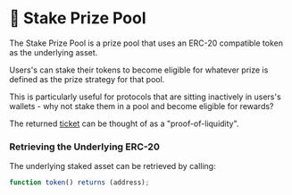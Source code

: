 # 🥩 Stake Prize Pool

The Stake Prize Pool is a prize pool that uses an ERC-20 compatible token as the underlying asset.

Users's can stake their tokens to become eligible for whatever prize is defined as the prize strategy for that pool.

This is particularly useful for protocols that are sitting inactively in users's wallets - why not stake them in a pool and become eligible for rewards?

The returned [ticket](../tokens/ticket.md) can be thought of as a "proof-of-liquidity".

### Retrieving the Underlying ERC-20

The underlying staked asset can be retrieved by calling:

```javascript
function token() returns (address);
```


